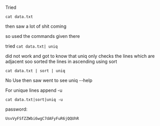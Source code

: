 Tried 
```
cat data.txt
```
then saw a lot of shit coming 

so used the commands given there 

tried ``` cat data.txt| uniq ```

did not work and got to know that uniq only checks the lines which are adjacent soo sorted the lines in ascending using sort
```
cat data.txt | sort | uniq
```

No Use then saw went to see uniq --help

For unique lines append -u 
```
cat data.txt|sort|uniq -u
```

password: 
```
UsvVyFSfZZWbi6wgC7dAFyFuR6jQQUhR
```
